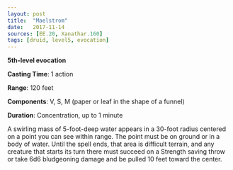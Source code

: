 ```yaml
---
layout: post
title:  "Maelstrom"
date:   2017-11-14
sources: [EE.20, Xanathar.160]
tags: [druid, level5, evocation]
---
```


**5th-level evocation**

**Casting Time**: 1 action

**Range**: 120 feet

**Components**: V, S, M (paper or leaf in the shape of a funnel)

**Duration**: Concentration, up to 1 minute

A swirling mass of 5-foot-deep water appears in a 30-foot radius centered on a point you can see within range. The point must be on ground or in a body of water. Until the spell ends, that area is difficult terrain, and any creature that starts its turn there must succeed on a Strength saving throw or take 6d6 bludgeoning damage and be pulled 10 feet toward the center.
